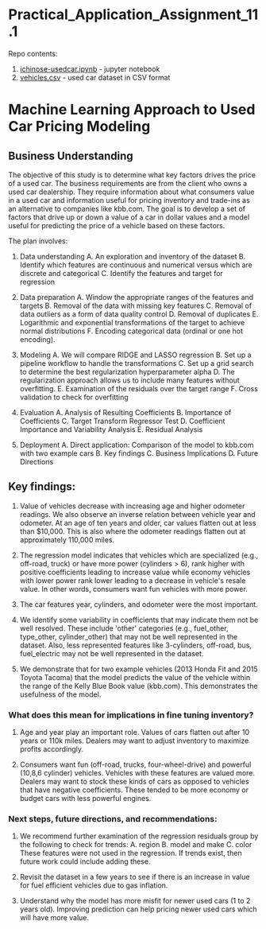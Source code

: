 # Practical_Application_Assignment_11.1

Repo contents:
1. [ichinose-usedcar.ipynb](ichinose-usedcar.ipynb) - jupyter notebook
2. [vehicles.csv](vehicles.csv) - used car dataset in CSV format

# Machine Learning Approach to Used Car Pricing Modeling

## Business Understanding

The objective of this study is to determine what key factors drives the price of a used car. The business requirements are from the client who owns a used car dealership. They require information about what consumers value in a used car and information useful for pricing inventory and trade-ins as an alternative to companies like kbb.com. The goal is to develop a set of factors that drive up or down a value of a car in dollar values and a model useful for predicting the price of a vehicle based on these factors.

The plan involves:

1. Data understanding
    A. An exploration and inventory of the dataset 
    B. Identify which features are continuous and numerical versus which are discrete and categorical
    C. Identify the features and target for regression

2. Data preparation
    A. Window the appropriate ranges of the features and targets
    B. Removal of the data with missing key features
    C. Removal of data outliers as a form of data quality control 
    D. Removal of duplicates 
    E. Logarithmic and exponential transformations of the target to achieve normal distributions
    F. Encoding categorical data (ordinal or one hot encoding).

3. Modeling
    A. We will compare RIDGE and LASSO regression
    B. Set up a pipeline workflow to handle the transformations
    C. Set up a grid search to determine the best regularization hyperparameter alpha
    D. The regularization approach allows us to include many features without overfitting.
    E. Examination of the residuals over the target range
    F. Cross validation to check for overfitting

4. Evaluation
    A. Analysis of Resulting Coefficients
    B. Importance of Coefficients
    C. Target Transform Regressor Test
    D. Coefficient Importance and Variability Analysis
    E. Residual Analysis

5. Deployment
    A. Direct application: Comparison of the model to kbb.com with two example cars 
    B. Key findings
    C. Business Implications
    D. Future Directions

## Key findings:

1. Value of vehicles decrease with increasing age and higher odometer readings. We also observe an inverse relation between vehicle year and odometer. At an age of ten years and older, car values flatten out at less than $10,000. This is also where the odometer readings flatten out at approximately 110,000 miles.

2. The regression model indicates that vehicles which are specialized (e.g., off-road, truck) or have more power (cylinders > 6), rank higher with positive coefficients leading to increase value while economy vehicles with lower power rank lower leading to a decrease in vehicle's resale value. In other words, consumers want fun vehicles with more power. 

3. The car features year, cylinders, and odometer were the most important.

4. We identify some variability in coefficients that may indicate them not be well resolved. These include 'other' categories (e.g., fuel_other, type_other, cylinder_other) that may not be well represented in the dataset. Also, less represented features like 3-cylinders, off-road, bus, fuel_electric may not be well represented in the dataset.

5. We demonstrate that for two example vehicles (2013 Honda Fit and 2015 Toyota Tacoma) that the model predicts the value of the vehicle within the range of the Kelly Blue Book value (kbb.com). This demonstrates the usefulness of the model.

### What does this mean for implications in fine tuning inventory?

1. Age and year play an important role. Values of cars flatten out after 10 years or 110k miles. Dealers may want to adjust inventory to maximize profits accordingly.

2. Consumers want fun (off-road, trucks, four-wheel-drive) and powerful (10,8,6 cylinder) vehicles. Vehicles with these features are valued more. Dealers may want to stock these kinds of cars as opposed to vehicles that have negative coefficients. These tended to be more economy or budget cars with less powerful engines.

### Next steps, future directions, and recommendations:

1. We recommend further examination of the regression residuals group by the following to check for trends:
  A. region
  B. model and make
  C. color
  These features were not used in the regression. If trends exist, then future work could include adding these.

2. Revisit the dataset in a few years to see if there is an increase in value for fuel efficient vehicles due to gas inflation.

3. Understand why the model has more misfit for newer used cars (1 to 2 years old). Improving prediction can help pricing newer used cars which will have more value.
